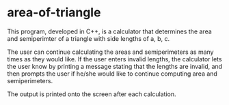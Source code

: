 # area-of-triangle
This program, developed in C++, is a calculator that determines the area and semiperimter of a triangle with side lengths of a, b, c.

The user can continue calculating the areas and semiperimeters as many times as they would like. If the user enters invalid lengths, the calculator lets the user know by printing a message stating that the lengths are invalid, and then prompts the user if he/she would like to continue computing area and semiperimeters. 

The output is printed onto the screen after each calculation.
